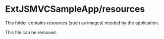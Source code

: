 # ExtJSMVCSampleApp/resources

This folder contains resources (such as images) needed by the application. 

This file can be removed.
